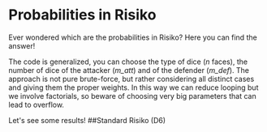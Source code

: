 # Probabilities in Risiko
Ever wondered which are the probabilities in Risiko?
Here you can find the answer!

The code is generalized, you can choose the type of dice (_n_ faces), the number of dice of the attacker (_m\_att_) and of the defender (_m\_def_).
The approach is not pure brute-force, but rather considering all distinct cases and giving them the proper weights. In this way we can reduce looping but we involve factorials, so beware of choosing very big parameters that can lead to overflow. 

Let's see some results!
##Standard Risiko (D6)
